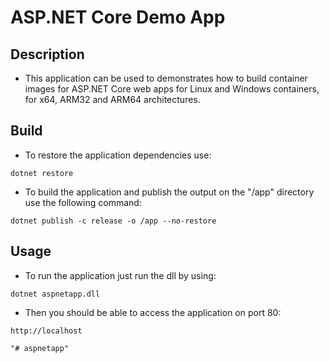 # ASP.NET Core Demo App

## Description

 - This application can be used to demonstrates how to build container images for ASP.NET Core web apps for Linux and Windows containers, for x64, ARM32 and ARM64 architectures.

## Build

- To restore the application dependencies use:

```
dotnet restore
```

- To build the application and publish the output on the "/app" directory use the following command:

```
dotnet publish -c release -o /app --no-restore
```

## Usage

- To run the application just run the dll by using:

```
dotnet aspnetapp.dll
```

- Then you should be able to access the application on port 80:
```
http://localhost

"# aspnetapp" 

